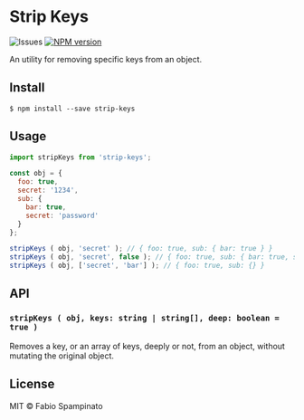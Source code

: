 # Strip Keys

![Issues](https://img.shields.io/github/issues/fabiospampinato/strip-keys.svg)
[![NPM version](https://img.shields.io/npm/v/strip-keys.svg)](https://www.npmjs.com/package/strip-keys)

An utility for removing specific keys from an object.

## Install

```shell
$ npm install --save strip-keys
```

## Usage

```js
import stripKeys from 'strip-keys';

const obj = {
  foo: true,
  secret: '1234',
  sub: {
    bar: true,
    secret: 'password'
  }
};

stripKeys ( obj, 'secret' ); // { foo: true, sub: { bar: true } }
stripKeys ( obj, 'secret', false ); // { foo: true, sub: { bar: true, secret: 'password' } }
stripKeys ( obj, ['secret', 'bar'] ); // { foo: true, sub: {} }
```

## API

### `stripKeys ( obj, keys: string | string[], deep: boolean = true )`

Removes a key, or an array of keys, deeply or not, from an object, without mutating the original object.

## License

MIT © Fabio Spampinato
